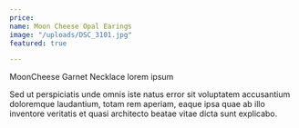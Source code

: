 ```yaml
---
price: 
name: Moon Cheese Opal Earings
image: "/uploads/DSC_3101.jpg"
featured: true

---
```

MoonCheese Garnet Necklace lorem ipsum

Sed ut perspiciatis unde omnis iste natus error sit voluptatem accusantium doloremque laudantium, totam rem aperiam, eaque ipsa quae ab illo inventore veritatis et quasi architecto beatae vitae dicta sunt explicabo.